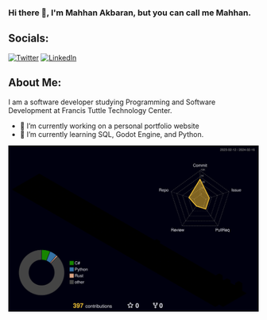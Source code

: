 ### Hi there 👋, I'm Mahhan Akbaran, but you can call me Mahhan.

## Socials:
<a href="http://www.twitter.com/mahhanakbaran"><img src="https://www.svgrepo.com/show/475689/twitter-color.svg" alt="Twitter" width="35px"/></a>
<a href="https://www.linkedin.com/in/mahhan-akbaran/"><img src="https://www.svgrepo.com/show/448234/linkedin.svg" alt="LinkedIn" width="35px"/></a>


## About Me:
I am a software developer studying Programming and Software Development at Francis Tuttle Technology Center.


- 🔭 I’m currently working on a personal portfolio website
- 🌱 I’m currently learning SQL, Godot Engine, and Python.



![](./profile-3d-contrib/profile-night-rainbow.svg)
